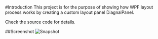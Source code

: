 ﻿#Introduction
This project is for the purpose of showing how WPF layout process works by creating a custom layout panel DiagnalPanel.

Check the source code for details.

##Screenshot
![Snapshot](https://raw.githubusercontent.com/eddeyang/CustomLayoutTesting/master/CustomLayoutTesting/images/demo.png)